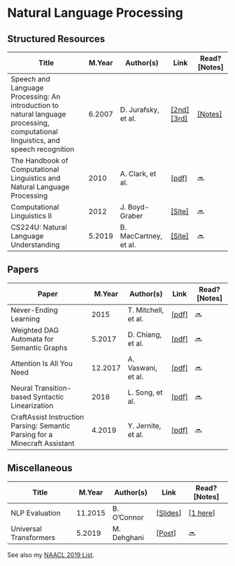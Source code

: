 # Natural Language Processing

## Structured Resources
Title | M.Year | Author(s) | Link | Read? [Notes]
--- | --- | --- | --- | ---
Speech and Language Processing: An introduction to natural language processing, computational linguistics, and speech recognition | 6.2007 | D. Jurafsky, et al. | [[2nd]](http://santini.se/teaching/ml/2014/JurafskyMartinSpeechAndLanguageProcessing2ed_draft%202007.pdf) [[3rd]](https://web.stanford.edu/~jurafsky/slp3/ed3book.pdf) | [[Notes]](https://github.com/Benned-H/Summer2019/tree/master/Speech%20and%20Language%20Processing)
The Handbook of Computational Linguistics and Natural Language Processing | 2010 | A. Clark, et al. | [[pdf]](http://course.duruofei.com/wp-content/uploads/2015/05/Clark_Computational-Linguistics-and-Natrual-Language-Processing.pdf) | 🔜
Computational Linguistics II | 2012 | J. Boyd-Graber | [[Site]](https://www.cs.colorado.edu/~jbg/teaching/CMSC_773_2012/) | 🔜
CS224U: Natural Language Understanding | 5.2019 | B. MacCartney, et al. | [[Site]](http://web.stanford.edu/class/cs224u/#) | 🔜

## Papers
Paper | M.Year | Author(s) | Link | Read? [Notes]
--- | --- | --- | --- | ---
Never-Ending Learning | 2015 | T. Mitchell, et al. | [[pdf]](https://www.cs.cmu.edu/~tom/pubs/NELL_aaai15.pdf) | 🔜
Weighted DAG Automata for Semantic Graphs | 5.2017 | D. Chiang, et al. | [[pdf]](https://www.cs.rochester.edu/u/gildea/pubs/chiang-cl18.pdf) | 🔜
Attention Is All You Need | 12.2017 | A. Vaswani, et al. | [[pdf]](https://arxiv.org/pdf/1706.03762.pdf) | 🔜
Neural Transition-based Syntactic Linearization | 2018 | L. Song, et al. | [[pdf]](https://arxiv.org/pdf/1810.09609.pdf) | 🔜
CraftAssist Instruction Parsing: Semantic Parsing for a Minecraft Assistant | 4.2019 | Y. Jernite, et al. | [[pdf]](https://arxiv.org/pdf/1905.01978.pdf) | 🔜

## Miscellaneous
Title | M.Year | Author(s) | Link | Read? [Notes]
--- | --- | --- | --- | ---
NLP Evaluation | 11.2015 | B. O’Connor | [[Slides]](https://people.cs.umass.edu/~brenocon/inlp2015/15-eval.pdf) | [[1 here]](https://github.com/Benned-H/Reading_List/blob/master/Notes/NLP_Notes.ipynb)
Universal Transformers | 5.2019 | M. Dehghani | [[Post]](http://mostafadehghani.com/2019/05/05/universal-transformers/) | 🔜

See also my [NAACL 2019 List](https://github.com/Benned-H/Reading_List/blob/master/Topics/NAACL_2019.md).
